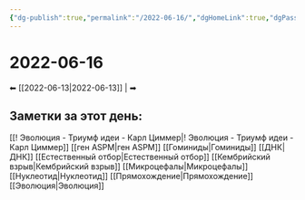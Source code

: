 ```yaml
---
{"dg-publish":true,"permalink":"/2022-06-16/","dgHomeLink":true,"dgPassFrontmatter":false}
---
```


# 2022-06-16
⬅  [[2022-06-13|2022-06-13]] |  ➡
## Заметки за этот день:
[[! Эволюция - Триумф идеи - Карл Циммер|! Эволюция - Триумф идеи - Карл Циммер]]
[[ген ASPM|ген ASPM]]
[[Гоминиды|Гоминиды]]
[[ДНК|ДНК]]
[[Естественный отбор|Естественный отбор]]
[[Кембрийский взрыв|Кембрийский взрыв]]
[[Микроцефалы|Микроцефалы]]
[[Нуклеотид|Нуклеотид]]
[[Прямохождение|Прямохождение]]
[[Эволюция|Эволюция]]